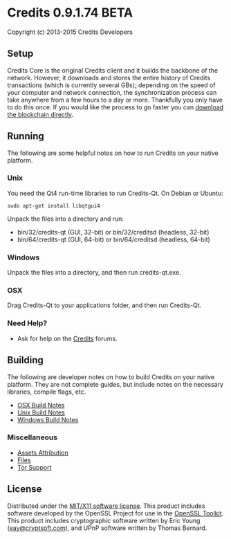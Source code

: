 Credits 0.9.1.74 BETA
=====================

Copyright (c) 2013-2015 Credits Developers


Setup
---------------------
Credits Core is the original Credits client and it builds the backbone of the network. However, it downloads and stores the entire history of Credits transactions (which is currently several GBs); depending on the speed of your computer and network connection, the synchronization process can take anywhere from a few hours to a day or more. Thankfully you only have to do this once. If you would like the process to go faster you can [download the blockchain directly](bootstrap.md).

Running
---------------------
The following are some helpful notes on how to run Credits on your native platform. 

### Unix

You need the Qt4 run-time libraries to run Credits-Qt. On Debian or Ubuntu:

	sudo apt-get install libqtgui4

Unpack the files into a directory and run:

- bin/32/credits-qt (GUI, 32-bit) or bin/32/creditsd (headless, 32-bit)
- bin/64/credits-qt (GUI, 64-bit) or bin/64/creditsd (headless, 64-bit)



### Windows

Unpack the files into a directory, and then run credits-qt.exe.

### OSX

Drag Credits-Qt to your applications folder, and then run Credits-Qt.

### Need Help?

* Ask for help on the [Credits](https://credits-currency.org/) forums.

Building
---------------------
The following are developer notes on how to build Credits on your native platform. They are not complete guides, but include notes on the necessary libraries, compile flags, etc.

- [OSX Build Notes](build-osx.md)
- [Unix Build Notes](build-unix.md)
- [Windows Build Notes](build-msw.md)

### Miscellaneous
- [Assets Attribution](assets-attribution.md)
- [Files](files.md)
- [Tor Support](tor.md)

License
---------------------
Distributed under the [MIT/X11 software license](http://www.opensource.org/licenses/mit-license.php).
This product includes software developed by the OpenSSL Project for use in the [OpenSSL Toolkit](http://www.openssl.org/). This product includes
cryptographic software written by Eric Young ([eay@cryptsoft.com](mailto:eay@cryptsoft.com)), and UPnP software written by Thomas Bernard.
